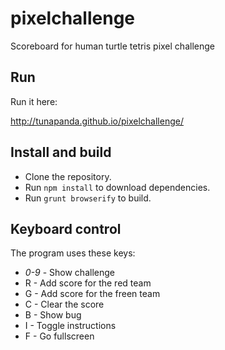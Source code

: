 # pixelchallenge
Scoreboard for human turtle tetris pixel challenge

## Run

Run it here:

http://tunapanda.github.io/pixelchallenge/

## Install and build

* Clone the repository.
* Run `npm install` to download dependencies.
* Run `grunt browserify` to build.

## Keyboard control

The program uses these keys:

* _0-9_ - Show challenge
* R - Add score for the red team
* G - Add score for the freen team
* C - Clear the score
* B - Show bug
* I - Toggle instructions
* F - Go fullscreen
